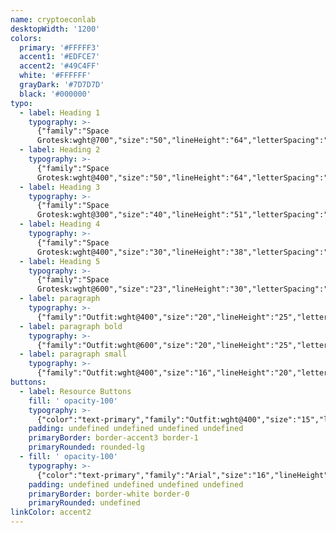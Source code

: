 ```yaml
---
name: cryptoeconlab
desktopWidth: '1200'
colors:
  primary: '#FFFFF3'
  accent1: '#EDFCE7'
  accent2: '#49C4FF'
  white: '#FFFFFF'
  grayDark: '#7D7D7D'
  black: '#000000'
typo:
  - label: Heading 1
    typography: >-
      {"family":"Space
      Grotesk:wght@700","size":"50","lineHeight":"64","letterSpacing":"","margin":"","smSize":"35","smLineHeight":"45","smLetterSpacing":"","smMargin":""}
  - label: Heading 2
    typography: >-
      {"family":"Space
      Grotesk:wght@400","size":"50","lineHeight":"64","letterSpacing":"","margin":"","smSize":"40","smLineHeight":"51","smLetterSpacing":"","smMargin":""}
  - label: Heading 3
    typography: >-
      {"family":"Space
      Grotesk:wght@300","size":"40","lineHeight":"51","letterSpacing":"","margin":"","smSize":"40","smLineHeight":"51","smLetterSpacing":"","smMargin":""}
  - label: Heading 4
    typography: >-
      {"family":"Space
      Grotesk:wght@400","size":"30","lineHeight":"38","letterSpacing":"","margin":"","smSize":"30","smLineHeight":"38","smLetterSpacing":"","smMargin":""}
  - label: Heading 5
    typography: >-
      {"family":"Space
      Grotesk:wght@600","size":"23","lineHeight":"30","letterSpacing":"","margin":"","smSize":"23","smLineHeight":"30","smLetterSpacing":"","smMargin":""}
  - label: paragraph
    typography: >-
      {"family":"Outfit:wght@400","size":"20","lineHeight":"25","letterSpacing":"","margin":"","smSize":"20","smLineHeight":"25","smLetterSpacing":"","smMargin":""}
  - label: paragraph bold
    typography: >-
      {"family":"Outfit:wght@600","size":"20","lineHeight":"25","letterSpacing":"","margin":"","smSize":"20","smLineHeight":"25","smLetterSpacing":"","smMargin":""}
  - label: paragraph small
    typography: >-
      {"family":"Outfit:wght@400","size":"16","lineHeight":"20","letterSpacing":"","margin":"","smSize":"16","smLineHeight":"20","smLetterSpacing":"","smMargin":""}
buttons:
  - label: Resource Buttons
    fill: ' opacity-100'
    typography: >-
      {"color":"text-primary","family":"Outfit:wght@400","size":"15","lineHeight":"18","letterSpacing":"0","smSize":"15","smLineHeight":"16","smLetterSpacing":"0"}
    padding: undefined undefined undefined undefined
    primaryBorder: border-accent3 border-1
    primaryRounded: rounded-lg
  - fill: ' opacity-100'
    typography: >-
      {"color":"text-primary","family":"Arial","size":"16","lineHeight":"16","letterSpacing":"0","smSize":"16","smLineHeight":"16","smLetterSpacing":"0"}
    padding: undefined undefined undefined undefined
    primaryBorder: border-white border-0
    primaryRounded: undefined
linkColor: accent2
---
```


